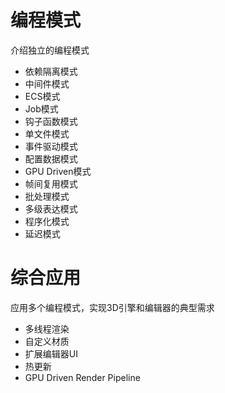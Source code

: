 # 编程模式
介绍独立的编程模式

- 依赖隔离模式
- 中间件模式
- ECS模式
- Job模式
- 钩子函数模式
- 单文件模式
- 事件驱动模式
- 配置数据模式
- GPU Driven模式
- 帧间复用模式
- 批处理模式
- 多级表达模式
- 程序化模式
- 延迟模式

# 综合应用
应用多个编程模式，实现3D引擎和编辑器的典型需求

- 多线程渲染
- 自定义材质
- 扩展编辑器UI
- 热更新
- GPU Driven Render Pipeline